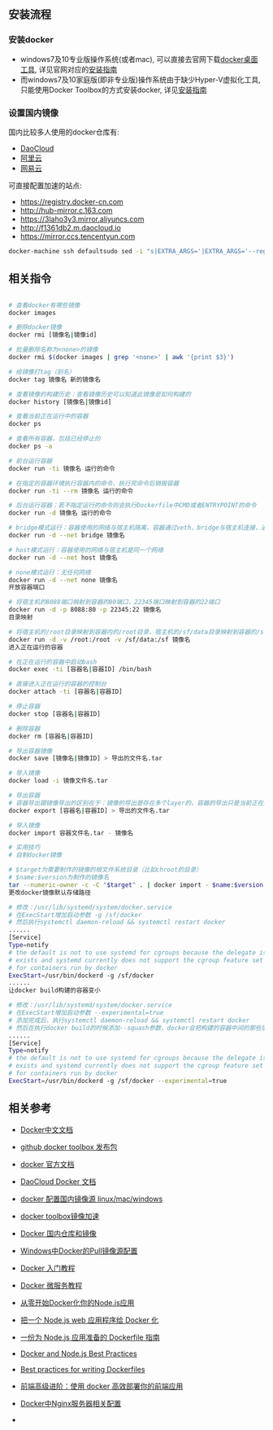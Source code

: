 
## 安装流程

### 安装docker

- windows7及10专业版操作系统(或者mac), 可以直接去官网下载[docker桌面工具](https://hub.docker.com/editions/community/docker-ce-desktop-windows/), 详见官网对应的[安装指南](https://docs.docker.com/docker-for-windows/install/)
- 而windows7及10家庭版(即非专业版)操作系统由于缺少Hyper-V虚拟化工具, 只能使用Docker Toolbox的方式安装docker, 详见[安装指南](https://docs.docker.com/toolbox/toolbox_install_windows/)

### 设置国内镜像

国内比较多人使用的docker仓库有:

- [DaoCloud](https://hub.daocloud.io/)
- [阿里云](https://promotion.aliyun.com/)
- [网易云](https://id.163yun.com/)

可直接配置加速的站点:

- https://registry.docker-cn.com
- http://hub-mirror.c.163.com
- https://3laho3y3.mirror.aliyuncs.com
- http://f1361db2.m.daocloud.io
- https://mirror.ccs.tencentyun.com

```bash
docker-machine ssh defaultsudo sed -i "s|EXTRA_ARGS='|EXTRA_ARGS='--registry-mirror=加速地址 |g" /var/lib/boot2docker/profileexitdocker-machine restart default
```

## 相关指令

```bash

# 查看docker有哪些镜像
docker images

# 删除docker镜像
docker rmi [镜像名|镜像id]

# 批量删除名称为<none>的镜像
docker rmi $(docker images | grep '<none>' | awk '{print $3}')

# 给镜像打tag（别名）
docker tag 镜像名 新的镜像名

# 查看镜像的构建历史：查看镜像历史可以知道此镜像是如何构建的
docker history [镜像名|镜像id]

# 查看当前正在运行中的容器
docker ps

# 查看所有容器，包括已经停止的
docker ps -a

# 前台运行容器
docker run -ti 镜像名 运行的命令

# 在指定的容器环境执行容器内的命令，执行完命令后销毁容器
docker run -ti --rm 镜像名 运行的命令

# 后台运行容器：若不指定运行的命令则会执行Dockerfile中CMD或者ENTRYPOINT的命令
docker run -d 镜像名 运行的命令

# bridge模式运行：容器使用的网络与宿主机隔离，容器通过veth、bridge与宿主机连接，通过iptables做端口映射，默认的的模式
docker run -d --net bridge 镜像名

# host模式运行：容器使用的网络与宿主机是同一个网络
docker run -d --net host 镜像名

# none模式运行：无任何网络
docker run -d --net none 镜像名
开放容器端口

# 将宿主机的8088端口映射到容器的80端口，22345端口映射到容器的22端口
docker run -d -p 8088:80 -p 22345:22 镜像名
目录映射

# 将宿主机的/root目录映射到容器内的/root目录，宿主机的/sf/data目录映射到容器的/sf目录
docker run -d -v /root:/root -v /sf/data:/sf 镜像名
进入正在运行的容器

# 在正在运行的容器中启动bash
docker exec -ti [容器名|容器ID] /bin/bash

# 直接进入正在运行的容器的控制台
docker attach -ti [容器名|容器ID]

# 停止容器
docker stop [容器名|容器ID]

# 删除容器
docker rm [容器名|容器ID]

# 导出容器镜像
docker save [镜像名|镜像ID] > 导出的文件名.tar

# 导入镜像
docker load -i 镜像文件名.tar

# 导出容器
# 容器导出跟镜像导出的区别在于：镜像的导出是存在多个layer的，容器的导出只是当前正在运行的容器的那个layer
docker export [容器名|容器ID] > 导出的文件名.tar

# 导入镜像
docker import 容器文件名.tar - 镜像名

# 实用技巧
# 自制docker镜像

# $target为需要制作的镜像的根文件系统目录（比如chroot的目录）
# $name:$version为制作的镜像名
tar --numeric-owner -c -C "$target" . | docker import - $name:$version
更改docker镜像默认存储路径

# 修改：/usr/lib/systemd/system/docker.service
# 在ExecStart增加启动参数 -g /sf/docker
# 然后执行systemctl daemon-reload && systemctl restart docker
......
[Service]
Type=notify
# the default is not to use systemd for cgroups because the delegate issues still
# exists and systemd currently does not support the cgroup feature set required
# for containers run by docker
ExecStart=/usr/bin/dockerd -g /sf/docker
......
让docker build构建的容器变小

# 修改：/usr/lib/systemd/system/docker.service
# 在ExecStart增加启动参数 --experimental=true
# 添加完成后，执行systemctl daemon-reload && systemctl restart docker
# 然后在执行docker build的时候添加--squash参数，docker会把构建的容器中间的那些层去掉，剩下最后一层
......
[Service]
Type=notify
# the default is not to use systemd for cgroups because the delegate issues still
# exists and systemd currently does not support the cgroup feature set required
# for containers run by docker
ExecStart=/usr/bin/dockerd -g /sf/docker --experimental=true
```

## 相关参考

- [Docker中文文档](http://www.dockerinfo.net/document)
- [github docker toolbox 发布包](https://github.com/docker/toolbox/releases)
- [docker 官方文档](https://docs.docker.com/)
- [DaoCloud Docker 文档](http://guide.daocloud.io/dcs/daocloud-services-9152632.html)
- [docker 配置国内镜像源 linux/mac/windows](https://www.jianshu.com/p/9fce6e583669)
- [docker toolbox镜像加速](https://blog.csdn.net/tjsahwj/article/details/88181779)
- [Docker 国内仓库和镜像](https://www.cnblogs.com/wushuaishuai/p/9984228.html#_label0)
- [Windows中Docker的Pull镜像源配置](http://code.sike.wang/code/show-6213.html)

- [Docker 入门教程](http://www.ruanyifeng.com/blog/2018/02/docker-tutorial.html)
- [Docker 微服务教程](http://www.ruanyifeng.com/blog/2018/02/docker-wordpress-tutorial.html)

- [从零开始Docker化你的Node.js应用](https://juejin.im/post/5b2cb6986fb9a00e3a5aa279)
- [把一个 Node.js web 应用程序给 Docker 化](https://nodejs.org/zh-cn/docs/guides/nodejs-docker-webapp/)

- [一份为 Node.js 应用准备的 Dockerfile 指南](https://juejin.im/post/6844903567942221837)
- [Docker and Node.js Best Practices](https://github.com/nodejs/docker-node/blob/master/docs/BestPractices.md#cmd)
- [Best practices for writing Dockerfiles](https://docs.docker.com/develop/develop-images/dockerfile_best-practices/#add-or-copy)
- [前端高级进阶：使用 docker 高效部署你的前端应用](https://juejin.cn/post/6844904085938765837)
- [Docker中Nginx服务器相关配置](https://www.cnblogs.com/jesse131/p/11529918.html)
- 